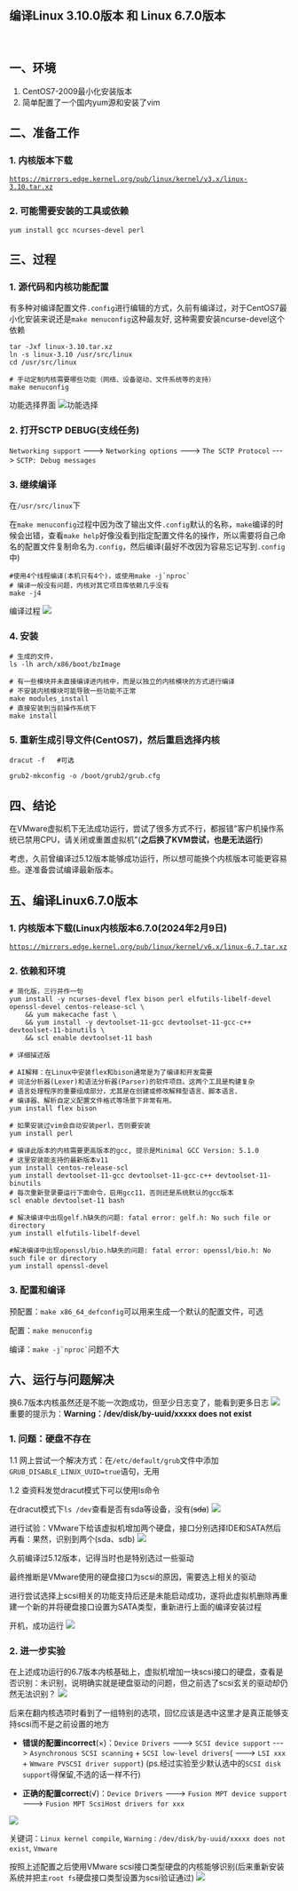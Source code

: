 ## 编译Linux 3.10.0版本 和 Linux 6.7.0版本

</br>

## 一、环境

1. CentOS7-2009最小化安装版本
2. 简单配置了一个国内yum源和安装了vim

## 二、准备工作

### 1. 内核版本下载

[`https://mirrors.edge.kernel.org/pub/linux/kernel/v3.x/linux-3.10.tar.xz`](https://mirrors.edge.kernel.org/pub/linux/kernel/v3.x/linux-3.10.tar.xz)

### 2. 可能需要安装的工具或依赖

`yum install gcc ncurses-devel perl`

## 三、过程

### 1. 源代码和内核功能配置

有多种对编译配置文件`.config`进行编辑的方式，久前有编译过，对于CentOS7最小化安装来说还是`make menuconfig`这种最友好, 这种需要安装ncurse-devel这个依赖

```shell
tar -Jxf linux-3.10.tar.xz
ln -s linux-3.10 /usr/src/linux
cd /usr/src/linux

# 手动定制内核需要哪些功能（网络、设备驱动、文件系统等的支持）
make menuconfig
```

功能选择界面
![功能选择](img/make-menuconfig.png)

### 2. 打开SCTP DEBUG(支线任务)

`Networking support`  ---> `Networking options`  ---> `The SCTP Protocol`  ---> `SCTP: Debug messages`

### 3. 继续编译

在`/usr/src/linux`下

在`make menuconfig`过程中因为改了输出文件`.config`默认的名称，`make`编译的时候会出错，查看`make help`好像没看到指定配置文件名的操作，所以需要将自己命名的配置文件复制命名为`.config`，然后编译(最好不改因为容易忘记写到`.config`中)

```shell
#使用4个线程编译(本机只有4个)，或使用make -j`nproc`
# 编译一般没有问题，内核对其它项目库依赖几乎没有
make -j4
```

编译过程
![](img/kernel-build-ing.png)

### 4. 安装

```shell
# 生成的文件，
ls -lh arch/x86/boot/bzImage

# 有一些模块并未直接编译进内核中，而是以独立的内核模块的方式进行编译
# 不安装内核模块可能导致一些功能不正常
make modules_install
# 直接安装到当前操作系统下
make install

```

### 5. 重新生成引导文件(CentOS7)，然后重启选择内核
```shell
dracut -f	#可选

grub2-mkconfig -o /boot/grub2/grub.cfg
```

## 四、结论

在VMware虚拟机下无法成功运行，尝试了很多方式不行，都报错"客户机操作系统已禁用CPU，请关闭或重置虚拟机"(**之后换了KVM尝试，也是无法运行**)

考虑，久前曾编译过5.12版本能够成功运行，所以想可能换个内核版本可能更容易些。遂准备尝试编译最新版本。

## 五、编译Linux6.7.0版本

### 1. 内核版本下载(Linux内核版本6.7.0(2024年2月9日)

[`https://mirrors.edge.kernel.org/pub/linux/kernel/v6.x/linux-6.7.tar.xz`](https://mirrors.edge.kernel.org/pub/linux/kernel/v6.x/linux-6.7.tar.xz)
### 2. 依赖和环境

```shell
# 简化版，三行并作一句
yum install -y ncurses-devel flex bison perl elfutils-libelf-devel openssl-devel centos-release-scl \
    && yum makecache fast \
	&& yum install -y devtoolset-11-gcc devtoolset-11-gcc-c++ devtoolset-11-binutils \
	&& scl enable devtoolset-11 bash
```

```shell
# 详细描述版

# AI解释：在Linux中安装flex和bison通常是为了编译和开发需要
# 词法分析器(Lexer)和语法分析器(Parser)的软件项目。这两个工具是构建复杂
# 语言处理程序的重要组成部分，尤其是在创建或修改解释型语言、脚本语言、
# 编译器、解析自定义配置文件格式等场景下非常有用。
yum install flex bison

# 如果安装过vim会自动安装perl，否则要安装
yum install perl

# 编译此版本的内核需要更高版本的gcc, 提示是Minimal GCC Version: 5.1.0
# 这里安装能支持的最新版本v11
yum install centos-release-scl
yum install devtoolset-11-gcc devtoolset-11-gcc-c++ devtoolset-11-binutils
# 每次重新登录要运行下面命令，启用gcc11，否则还是系统默认的gcc版本
scl enable devtoolset-11 bash

# 解决编译中出现gelf.h缺失的问题: fatal error: gelf.h: No such file or directory
yum install elfutils-libelf-devel

#解决编译中出现openssl/bio.h缺失的问题: fatal error: openssl/bio.h: No such file or directory
yum install openssl-devel
```

### 3. 配置和编译

预配置：`make x86_64_defconfig`可以用来生成一个默认的配置文件，可选

配置：`make menuconfig`

编译：`` make -j`nproc` ``问题不大

## 六、运行与问题解决

换6.7版本内核虽然还是不能一次跑成功，但至少日志变了，能看到更多日志
![](img/kernel_6.7-boot2.png)
重要的提示为：**Warning：/dev/disk/by-uuid/xxxxx does not exist**

### 1. 问题：硬盘不存在

1.1 网上尝试一个解决方式：在`/etc/default/grub`文件中添加`GRUB_DISABLE_LINUX_UUID=true`语句，无用

1.2 查资料发觉dracut模式下可以使用ls命令
	
在dracut模式下`ls /dev`查看是否有sda等设备，没有(~~sda~~)
![](img/dracut_ls1.png)

进行试验：VMware下给该虚拟机增加两个硬盘，接口分别选择IDE和SATA然后再看：果然，识别到两个(sda、sdb)
![](img/dracut_ls2.png)
	
久前编译过5.12版本，记得当时也是特别选过一些驱动

最终推断是VMware使用的硬盘接口为scsi的原因，需要选上相关的驱动

进行尝试选择上scsi相关的功能支持后还是未能启动成功，遂将此虚拟机删除再重建一个新的并将硬盘接口设置为SATA类型，重新进行上面的编译安装过程

开机，成功运行
![](img/kernel_6.7-well.png)

### 2. 进一步实验

在上述成功运行的6.7版本内核基础上，虚拟机增加一块scsi接口的硬盘，查看是否识别：未识别，说明确实就是硬盘驱动的问题，但之前选了scsi玄关的驱动却仍然无法识别？
![](img/kernel_6.7-scsi-no-sup.png)

后来在翻内核选项时看到了一组特别的选项，回忆应该是选中这里才是真正能够支持scsi而不是之前设置的地方

- **错误的配置incorrect**(×)：`Device Drivers`   ---> `SCSI device support`  ---> `Asynchronous SCSI scanning` + `SCSI low-level drivers`( ---> `LSI xxx` + `Wmware PVSCSI driver support`) (ps.经过实验至少默认选中的`SCSI disk support`得保留,不选的话一样不行)

- **正确的配置correct**(√)：`Device Drivers`   ---> `Fusion MPT device support`   ---> `Fusion MPT ScsiHost drivers for xxx`

![](img/kernel_6.7-vmware-scsi.png)

关键词：`Linux kernel compile`, `Warning：/dev/disk/by-uuid/xxxxx does not exist`, `Vmware`

按照上述配置之后使用VMware scsi接口类型硬盘的内核能够识别(后来重新安装系统并把主`root fs`硬盘接口类型设置为scsi验证通过)
![](img/kernel_6.7-identify-scsi.png)



